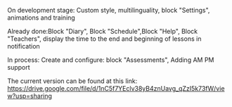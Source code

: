 On development stage: Custom style, multilinguality, block "Settings", animations and training

Already done:Block "Diary", Block "Schedule",Block "Help", Block "Teachers", display the time to the end and beginning of lessons in notification

In process: Create and configure: 
block "Assessments", Adding AM PM support

The current version can be found at this link: https://drive.google.com/file/d/1nC5f7YEclv38yB4znUavg_qZzI5k73fW/view?usp=sharing
